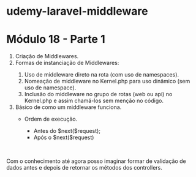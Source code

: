 # udemy-laravel-middleware

<h1>Módulo 18 - Parte 1</h1>
<ol>
    <li>Criação de Middlewares.</li>
    <li>Formas de instanciação de Middlewares:</li>
    <ol>
        <li>Uso de middleware direto na rota (com uso de namespaces).</li>
        <li>Nomeação de middleware no Kernel.php para uso dinâmico (sem uso de namespace).</li>
        <li>Inclusão do middleware no grupo de rotas (web ou api) no Kernel.php e assim chamá-los sem menção no código.</li>
    </ol>
    <li>Básico de como um middleware funciona.</li>
    <ul>
        <li>Ordem de execução.</li>
        <ul>
            <li>Antes do $next($request);</li>
            <li>Após o $next($request)</li>
        </ul>
    </ul>
</ol>
<br>
<p>Com o conhecimento até agora posso imaginar formar de validação de dados antes e depois de retornar os métodos dos controllers.<p>
